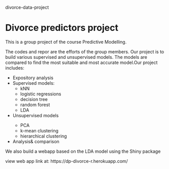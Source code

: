 divorce-data-project
<!DOCTYPE>
<h1>Divorce predictors project</h1>
<p>This is a group project of the course Predictive Modelling.</p>
<p>The codes and repor are the efforts of the group members. Our project is to build various supervised and unsupervised models. The models are compared to find the most suitable and most accurate model.Our project includes:</p>
<ul>
  <li>Expository analysis</li>
  <li>Supervised models:
    <ul>
      <li>kNN</li>
      <li>logistic regressions</li>
      <li>decision tree</li>
      <li>random forest</li>
      <li>LDA</li>
    </ul>
  <li>Unsupervised models</li>
    <ul>
      <li>PCA</li>
      <li>k-mean clustering</li>
      <li>hierarchical clustering</li>
    </ul>
  </li>
  <li>Analysis& comparison</li>
</ul>
<p>We also build a webapp based on the LDA model using the Shiny package</p>
<p>view web app link at: https://dp-divorce-r.herokuapp.com/</p>

